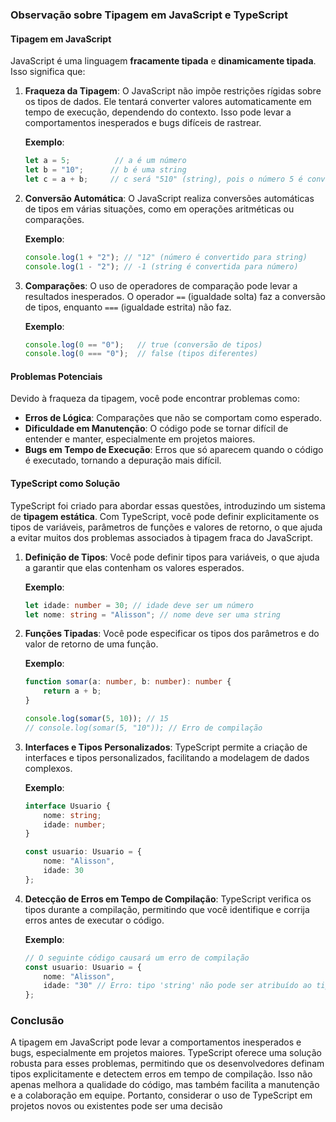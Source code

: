 ### Observação sobre Tipagem em JavaScript e TypeScript

#### Tipagem em JavaScript

JavaScript é uma linguagem **fracamente tipada** e **dinamicamente tipada**. Isso significa que:

1. **Fraqueza da Tipagem**: O JavaScript não impõe restrições rígidas sobre os tipos de dados. Ele tentará converter valores automaticamente em tempo de execução, dependendo do contexto. Isso pode levar a comportamentos inesperados e bugs difíceis de rastrear.

   **Exemplo**:
   ```javascript
   let a = 5;          // a é um número
   let b = "10";      // b é uma string
   let c = a + b;     // c será "510" (string), pois o número 5 é convertido para string
   ```

2. **Conversão Automática**: O JavaScript realiza conversões automáticas de tipos em várias situações, como em operações aritméticas ou comparações.

   **Exemplo**:
   ```javascript
   console.log(1 + "2"); // "12" (número é convertido para string)
   console.log(1 - "2"); // -1 (string é convertida para número)
   ```

3. **Comparações**: O uso de operadores de comparação pode levar a resultados inesperados. O operador `==` (igualdade solta) faz a conversão de tipos, enquanto `===` (igualdade estrita) não faz.

   **Exemplo**:
   ```javascript
   console.log(0 == "0");   // true (conversão de tipos)
   console.log(0 === "0");  // false (tipos diferentes)
   ```

#### Problemas Potenciais

Devido à fraqueza da tipagem, você pode encontrar problemas como:

- **Erros de Lógica**: Comparações que não se comportam como esperado.
- **Dificuldade em Manutenção**: O código pode se tornar difícil de entender e manter, especialmente em projetos maiores.
- **Bugs em Tempo de Execução**: Erros que só aparecem quando o código é executado, tornando a depuração mais difícil.

#### TypeScript como Solução

TypeScript foi criado para abordar essas questões, introduzindo um sistema de **tipagem estática**. Com TypeScript, você pode definir explicitamente os tipos de variáveis, parâmetros de funções e valores de retorno, o que ajuda a evitar muitos dos problemas associados à tipagem fraca do JavaScript.

1. **Definição de Tipos**: Você pode definir tipos para variáveis, o que ajuda a garantir que elas contenham os valores esperados.

   **Exemplo**:
   ```typescript
   let idade: number = 30; // idade deve ser um número
   let nome: string = "Alisson"; // nome deve ser uma string
   ```

2. **Funções Tipadas**: Você pode especificar os tipos dos parâmetros e do valor de retorno de uma função.

   **Exemplo**:
   ```typescript
   function somar(a: number, b: number): number {
       return a + b;
   }

   console.log(somar(5, 10)); // 15
   // console.log(somar(5, "10")); // Erro de compilação
   ```

3. **Interfaces e Tipos Personalizados**: TypeScript permite a criação de interfaces e tipos personalizados, facilitando a modelagem de dados complexos.

   **Exemplo**:
   ```typescript
   interface Usuario {
       nome: string;
       idade: number;
   }

   const usuario: Usuario = {
       nome: "Alisson",
       idade: 30
   };
   ```

4. **Detecção de Erros em Tempo de Compilação**: TypeScript verifica os tipos durante a compilação, permitindo que você identifique e corrija erros antes de executar o código.

   **Exemplo**:
   ```typescript
   // O seguinte código causará um erro de compilação
   const usuario: Usuario = {
       nome: "Alisson",
       idade: "30" // Erro: tipo 'string' não pode ser atribuído ao tipo 'number'
   };
   ```

### Conclusão

A tipagem em JavaScript pode levar a comportamentos inesperados e bugs, especialmente em projetos maiores. TypeScript oferece uma solução robusta para esses problemas, permitindo que os desenvolvedores definam tipos explicitamente e detectem erros em tempo de compilação. Isso não apenas melhora a qualidade do código, mas também facilita a manutenção e a colaboração em equipe. Portanto, considerar o uso de TypeScript em projetos novos ou existentes pode ser uma decisão 